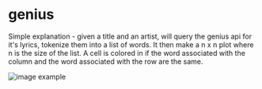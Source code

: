 # genius

Simple explanation - given a title and an artist, will query the genius api for it's lyrics, tokenize them into a list of words. It then make a n x n plot where n is the size of the list. A cell is colored in if the word associated with the column and the word associated with the row are the same.

![image example](https://github.com/Maggab1031/genius/dump/kanye_west/All_of_the_Lights_kanye_west.jpg "Kanye West's All of the lights")
